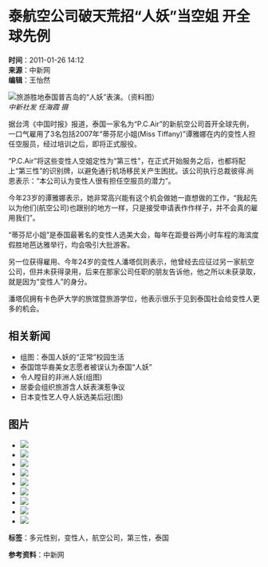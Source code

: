 # 泰航空公司破天荒招“人妖”当空姐 开全球先例

**时间**：2011-01-26 14:12  
**来源**：中新网  
**编辑**：王怡然  

![旅游胜地泰国普吉岛的“人妖”表演。（资料图）](./W020110126512121958203.jpg)  
*中新社发 任海霞 摄*

据台湾《中国时报》报道，泰国一家名为“P.C.Air”的新航空公司首开全球先例，一口气雇用了3名包括2007年“蒂芬尼小姐(Miss Tiffany)”谭雅娜在内的变性人担任空服员，经过培训之后，即将正式服役。

“P.C.Air”将这些变性人空姐定性为“第三性”，在正式开始服务之后，也都将配上“第三性”的识别牌，以避免通行机场移民关产生困扰。该公司执行总裁彼得.尚恩表示：“本公司认为变性人很有担任空服员的潜力”。

今年23岁的谭雅娜表示，她非常高兴能有这个机会做她一直想做的工作，“我起先以为他们(航空公司)也跟别的地方一样，只是接受申请表作作样子，并不会真的雇用我们”。

“蒂芬尼小姐”是泰国最著名的变性人选美大会，每年在距曼谷两小时车程的海滨度假胜地芭达雅举行，均会吸引大批游客。

另一位获得雇用、今年24岁的变性人潘塔侃则表示，他曾经去应征过另一家航空公司，但并未获得录用，后来在那家公司任职的朋友告诉他，他之所以未获录取，就是因为“变性人”的身分。

潘塔侃拥有卡色萨大学的旅馆暨旅游学位，他表示很乐于见到泰国社会给变性人更多的机会。

## 相关新闻

- 组图：泰国人妖的“正常”校园生活  
- 泰国馆华裔美女志愿者被误认为泰国“人妖”  
- 令人瞠目的非洲人妖(组图)  
- 居委会组织旅游含人妖表演惹争议  
- 日本变性艺人夺人妖选美后冠(图)  

## 图片

- ![](../../../tp/jctp/201101/W020110126324656623210.jpg)
- ![](../../../tp/jctp/201101/W020110126324944825574.jpg)
- ![](../../../tp/jctp/201101/W020110126325305385640.jpg)
- ![](../../../tp/jctp/201101/W020110126323292451024.jpg)
- ![](../../../tp/jctp/201101/W020110126323039624032.jpg)
- ![](../../../tp/jctp/201101/W020110125483509688432.jpg)
- ![](../../../tp/jctp/201101/W020110125483739240071.jpg)
- ![](../../../tp/jctp/201101/W020110125484093664632.jpg)
- ![](../../../tp/jctp/201101/W020110125484093664632.jpg)

**标签**：多元性别，变性人，航空公司，第三性，泰国

**参考资料**：中新网  
